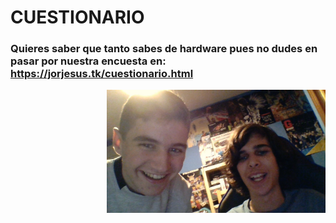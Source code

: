 # CUESTIONARIO
### Quieres saber que tanto sabes de hardware pues no dudes en pasar por nuestra encuesta en: https://jorjesus.tk/cuestionario.html
<p align="right">
  <img src="WIN_20191029_19_02_14_Pro.jpg" width="350" title="hover text">
</p>
